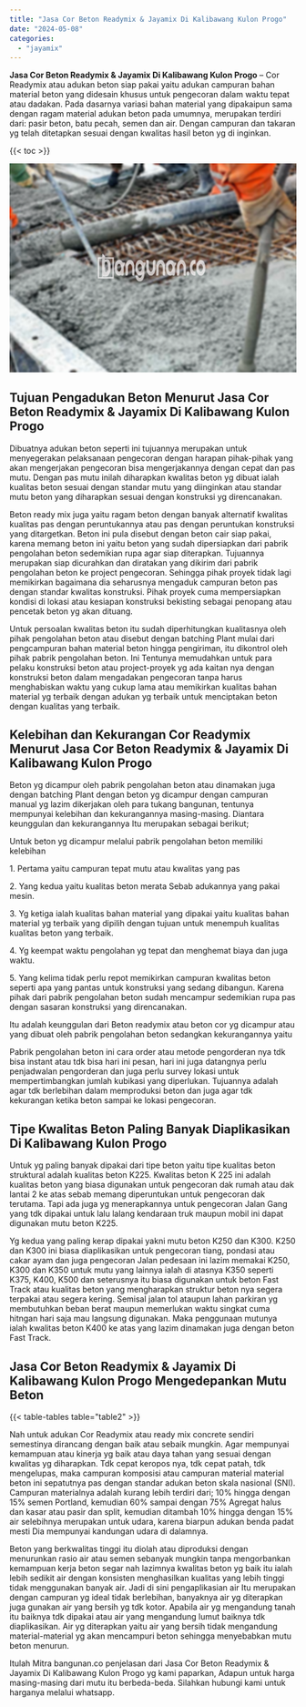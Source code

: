 ```yaml
---
title: "Jasa Cor Beton Readymix & Jayamix Di Kalibawang Kulon Progo"
date: "2024-05-08"
categories: 
  - "jayamix"
---
```


**Jasa Cor Beton Readymix & Jayamix Di Kalibawang Kulon Progo** – Cor Readymix atau adukan beton siap pakai yaitu adukan campuran bahan material beton yang didesain khusus untuk pengecoran dalam waktu tepat atau dadakan. Pada dasarnya variasi bahan material yang dipakaipun sama dengan ragam material adukan beton pada umumnya, merupakan terdiri dari: pasir beton, batu pecah, semen dan air. Dengan campuran dan takaran yg telah ditetapkan sesuai dengan kwalitas hasil beton yg di inginkan.

{{< toc >}}

![Jasa Cor Beton Readymix & Jayamix Di Kalibawang Kulon Progo](/images/jasa-cor-readymix-41.png)

## Tujuan Pengadukan Beton Menurut Jasa Cor Beton Readymix & Jayamix Di Kalibawang Kulon Progo

Dibuatnya adukan beton seperti ini tujuannya merupakan untuk menyegerakan pelaksanaan pengecoran dengan harapan pihak-pihak yang akan mengerjakan pengecoran bisa mengerjakannya dengan cepat dan pas mutu. Dengan pas mutu inilah diharapkan kwalitas beton yg dibuat ialah kualitas beton sesuai dengan standar mutu yang diinginkan atau standar mutu beton yang diharapkan sesuai dengan konstruksi yg direncanakan.

Beton ready mix juga yaitu ragam beton dengan banyak alternatif kwalitas kualitas pas dengan peruntukannya atau pas dengan peruntukan konstruksi yang ditargetkan. Beton ini pula disebut dengan beton cair siap pakai, karena memang beton ini yaitu beton yang sudah dipersiapkan dari pabrik pengolahan beton sedemikian rupa agar siap diterapkan. Tujuannya merupakan siap dicurahkan dan diratakan yang dikirim dari pabrik pengolahan beton ke project pengecoran. Sehingga pihak proyek tidak lagi memikirkan bagaimana dia seharusnya mengaduk campuran beton pas dengan standar kwalitas konstruksi. Pihak proyek cuma mempersiapkan kondisi di lokasi atau kesiapan konstruksi bekisting sebagai penopang atau pencetak beton yg akan dituang.

Untuk persoalan kwalitas beton itu sudah diperhitungkan kualitasnya oleh pihak pengolahan beton atau disebut dengan batching Plant mulai dari pengcampuran bahan material beton hingga pengiriman, itu dikontrol oleh pihak pabrik pengolahan beton. Ini Tentunya memudahkan untuk para pelaku konstruksi beton atau project-proyek yg ada kaitan nya dengan konstruksi beton dalam mengadakan pengecoran tanpa harus menghabiskan waktu yang cukup lama atau memikirkan kualitas bahan material yg terbaik dengan adukan yg terbaik untuk menciptakan beton dengan kualitas yang terbaik.

## Kelebihan dan Kekurangan Cor Readymix Menurut Jasa Cor Beton Readymix & Jayamix Di Kalibawang Kulon Progo

Beton yg dicampur oleh pabrik pengolahan beton atau dinamakan juga dengan batching Plant dengan beton yg dicampur dengan campuran manual yg lazim dikerjakan oleh para tukang bangunan, tentunya mempunyai kelebihan dan kekurangannya masing-masing. Diantara keunggulan dan kekurangannya Itu merupakan sebagai berikut;

Untuk beton yg dicampur melalui pabrik pengolahan beton memiliki kelebihan

1\. Pertama yaitu campuran tepat mutu atau kwalitas yang pas

2\. Yang kedua yaitu kualitas beton merata Sebab adukannya yang pakai mesin.

3\. Yg ketiga ialah kualitas bahan material yang dipakai yaitu kualitas bahan material yg terbaik yang dipilih dengan tujuan untuk menempuh kualitas kualitas beton yang terbaik.

4\. Yg keempat waktu pengolahan yg tepat dan menghemat biaya dan juga waktu.

5\. Yang kelima tidak perlu repot memikirkan campuran kwalitas beton seperti apa yang pantas untuk konstruksi yang sedang dibangun. Karena pihak dari pabrik pengolahan beton sudah mencampur sedemikian rupa pas dengan sasaran konstruksi yang direncanakan.

Itu adalah keunggulan dari Beton readymix atau beton cor yg dicampur atau yang dibuat oleh pabrik pengolahan beton sedangkan kekurangannya yaitu

Pabrik pengolahan beton ini cara order atau metode pengorderan nya tdk bisa instant atau tdk bisa hari ini pesan, hari ini juga datangnya perlu penjadwalan pengorderan dan juga perlu survey lokasi untuk mempertimbangkan jumlah kubikasi yang diperlukan. Tujuannya adalah agar tdk berlebihan dalam memproduksi beton dan juga agar tdk kekurangan ketika beton sampai ke lokasi pengecoran.

## Tipe Kwalitas Beton Paling Banyak Diaplikasikan Di Kalibawang Kulon Progo

Untuk yg paling banyak dipakai dari tipe beton yaitu tipe kualitas beton struktural adalah kualitas beton K225. Kwalitas beton K 225 ini adalah kualitas beton yang biasa digunakan untuk pengecoran dak rumah atau dak lantai 2 ke atas sebab memang diperuntukan untuk pengecoran dak terutama. Tapi ada juga yg menerapkannya untuk pengecoran Jalan Gang yang tdk dipakai untuk lalu lalang kendaraan truk maupun mobil ini dapat digunakan mutu beton K225.

Yg kedua yang paling kerap dipakai yakni mutu beton K250 dan K300. K250 dan K300 ini biasa diaplikasikan untuk pengecoran tiang, pondasi atau cakar ayam dan juga pengecoran Jalan pedesaan ini lazim memakai K250, K300 dan K350 untuk mutu yang lainnya ialah di atasnya K350 seperti K375, K400, K500 dan seterusnya itu biasa digunakan untuk beton Fast Track atau kualitas beton yang mengharapkan struktur beton nya segera terpakai atau segera kering. Semisal jalan tol ataupun lahan parkiran yg membutuhkan beban berat maupun memerlukan waktu singkat cuma hitngan hari saja mau langsung digunakan. Maka penggunaan mutunya ialah kwalitas beton K400 ke atas yang lazim dinamakan juga dengan beton Fast Track.

## Jasa Cor Beton Readymix & Jayamix Di Kalibawang Kulon Progo Mengedepankan Mutu Beton

{{< table-tables table="table2" >}}

Nah untuk adukan Cor Readymix atau ready mix concrete sendiri semestinya dirancang dengan baik atau sebaik mungkin. Agar mempunyai kemampuan atau kinerja yg baik atau daya tahan yang sesuai dengan kwalitas yg diharapkan. Tdk cepat keropos nya, tdk cepat patah, tdk mengelupas, maka campuran komposisi atau campuran material material beton ini sepatutnya pas dengan standar adukan beton skala nasional (SNI). Campuran materialnya adalah kurang lebih terdiri dari; 10% hingga dengan 15% semen Portland, kemudian 60% sampai dengan 75% Agregat halus dan kasar atau pasir dan split, kemudian ditambah 10% hingga dengan 15% air selebihnya merupakan untuk udara, karena biarpun adukan benda padat mesti Dia mempunyai kandungan udara di dalamnya.

Beton yang berkwalitas tinggi itu diolah atau diproduksi dengan menurunkan rasio air atau semen sebanyak mungkin tanpa mengorbankan kemampuan kerja beton segar nah lazimnya kwalitas beton yg baik itu ialah lebih sedikit air dengan konsisten menghasilkan kualitas yang lebih tinggi tidak menggunakan banyak air. Jadi di sini pengaplikasian air Itu merupakan dengan campuran yg ideal tidak berlebihan, banyaknya air yg diterapkan juga gunakan air yang bersih yg tdk kotor. Apabila air yg mengandung tanah itu baiknya tdk dipakai atau air yang mengandung lumut baiknya tdk diaplikasikan. Air yg diterapkan yaitu air yang bersih tidak mengandung material-material yg akan mencampuri beton sehingga menyebabkan mutu beton menurun.

Itulah Mitra bangunan.co penjelasan dari Jasa Cor Beton Readymix & Jayamix Di Kalibawang Kulon Progo yg kami paparkan, Adapun untuk harga masing-masing dari mutu itu berbeda-beda. Silahkan hubungi kami untuk harganya melalui whatsapp.
